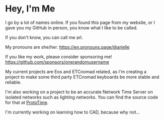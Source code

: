 # Hey, I'm Me
I go by a lot of names online. If you found this page from my website, or I gave you my GitHub in person, you know what I like to be called. 

If you don't know, you can call me arl.

My pronouns are she/her.
https://en.pronouns.page/@arielle

If you like my work, please consider sponsoring me!
https://github.com/sponsors/onerandomusername

My current projects are Eos and ETCnomad related, as I'm creating a project to make some third party ETCnomad keyboards be more stable and reliable.

I'm also working on a project to be an accurate Network Time Server on isolated networks such as lighting networks. You can find the source code for that at [ProtoTime](https://gh.arielle.codes/ProtoTime).

I'm currently working on learning how to CAD, because why not...

